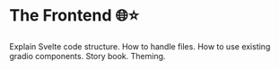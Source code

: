# The Frontend 🌐⭐️

Explain Svelte code structure.
How to handle files.
How to use existing gradio components.
Story book.
Theming.